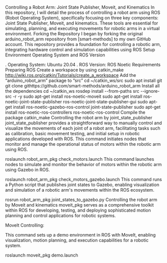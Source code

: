 Controlling a Robot Arm: Joint State Publisher, Moveit, and Kinematics
In this repository, I will detail the process of controlling a robot arm using ROS (Robot Operating System), specifically focusing on three key components: Joint State Publisher, Moveit, and kinematics. These tools are essential for simulating, planning, and executing movements for robotic arms in a virtual environment.
Forking the Repository
I began by forking the original arduino_robot_arm repository from [smart-methods] to my own GitHub account. This repository provides a foundation for controlling a robotic arm, integrating hardware control and simulation capabilities using ROS
Setup Environment
Operating System and ROS Version

. Operating System: Ubuntu 20.04
. ROS Version: ROS Noetic
Requirements
Preparing ROS Create a workspace by using catkin_make
http://wiki.ros.org/catkin/Tutorials/create_a_workspace
Add the “arduino_robot_arm” package to “src”
cd ~/catkin_ws/src
sudo apt install git
git clone githttps://github.com/smart-methods/arduino_robot_arm
Install all the dependencies
cd ~/catkin_ws
rosdep install --from-paths src --ignore-src -r -y
sudo apt-get install ros-noetic-moveit
sudo apt-get install ros-noetic-joint-state-publisher ros-noetic-joint-state-publisher-gui
sudo apt-get install ros-noetic-gazebo-ros-control joint-state-publisher
sudo apt-get install ros-noetic-ros-controllers ros-noetic-ros-control
Compile the package
catkin_make
Controlling the robot arm by joint_state_publisher
joint_state_publisher provides a straightforward way to manually control and visualize the movements of each joint of a robot arm, facilitating tasks such as calibration, basic movement testing, and initial setup in robotic applications developed with ROS.
This command initiates nodes that monitor and manage the operational status of motors within the robotic arm using ROS.

roslaunch robot_arm_pkg check_motors.launch
This command launches nodes to simulate and monitor the behavior of motors within the robotic arm using Gazebo in ROS.

roslaunch robot_arm_pkg check_motors_gazebo.launch
This command runs a Python script that publishes joint states to Gazebo, enabling visualization and simulation of a robotic arm's movements within the ROS ecosystem.

rosrun robot_arm_pkg joint_states_to_gazebo.py
Controlling the robot arm by Moveit and kinematics
moveit_pkg serves as a comprehensive toolkit within ROS for developing, testing, and deploying sophisticated motion planning and control applications for robotic systems.

MoveIt Controlling:

This command sets up a demo environment in ROS with MoveIt, enabling visualization, motion planning, and execution capabilities for a robotic system.

roslaunch moveit_pkg demo.launch
